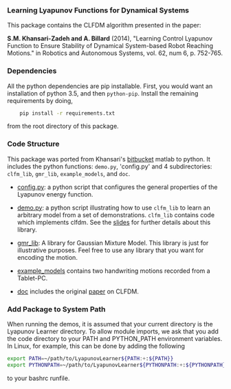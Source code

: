 ### Learning Lyapunov Functions for Dynamical Systems

This package contains the CLFDM algorithm presented in the paper:

**S.M. Khansari-Zadeh and A. Billard** (2014), "Learning Control Lyapunov Function
to Ensure Stability of Dynamical System-based Robot Reaching Motions." in
Robotics and Autonomous Systems, vol. 62, num 6, p. 752-765.

### Dependencies

All the python dependencies are pip installable. First, you would want an installation of python 3.5, and then `python-pip`. Install the remaining requirements by doing,

```bash
	pip install -r requirements.txt
```

from the root directory of this package.


### Code Structure

This package was ported from Khansari's [bitbucket](https://bitbucket.org/khansari/clfdm) matlab to python. It includes the python functions:
`demo.py`, 'config.py' and 4 subdirectories: `clfm_lib`, `gmr_lib`, `example_models`, and `doc`.

+ [config.py](/config.py): a python script that configures the general properties of the Lyapunov energy function.

+ [demo.py](/demo.py): a python script illustrating how to use `clfm_lib` to learn an arbitrary model from a set of demonstrations. `clfm_lib` contains code which implements clfdm. See the [slides](/doc/SEDS_Slides.pdf) for further details about this library.

+ [gmr_lib](/gmr_lib): A library for Gaussian Mixture Model. This library is just for illustrative purposes. Feel free to use any library that you want for encoding the motion.

+ [example_models](/example_models) contains two handwriting motions recorded from a Tablet-PC.

+	[doc](/doc) includes the original [paper](/doc/Khansari_Billard_RAS2014.pdf) on CLFDM.

### Add Package to System Path

When running the demos, it is assumed that your current directory is the Lyapunov Learner directory. To allow module imports, we ask that you add the code directory to your PATH and PYTHON_PATH environment variables. In Linux, for example, this can be done by adding the following

```bash
export PATH=~/path/to/LyapunovLearner${PATH:+:${PATH}}
export PYTHONPATH=~/path/to/LyapunovLearner${PYTHONPATH:+:${PYTHONPATH}}
```

to your bashrc runfile.
